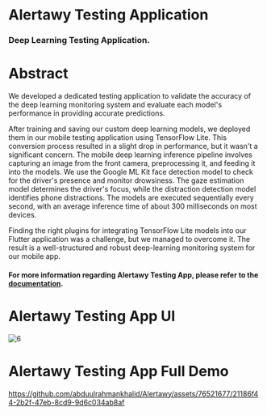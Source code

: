 # Alertawy Testing Application
### Deep Learning Testing Application.

# Abstract
We developed a dedicated testing application to validate the accuracy of the deep learning monitoring system and evaluate each model's performance in providing accurate predictions.

After training and saving our custom deep learning models, we deployed them in our mobile testing application using TensorFlow Lite. This conversion process resulted in a slight drop in performance, but it wasn't a significant concern.
The mobile deep learning inference pipeline involves capturing an image from the front camera, preprocessing it, and feeding it into the models. We use the Google ML Kit face detection model to check for the driver's presence and monitor drowsiness. The gaze estimation model determines the driver's focus, while the distraction detection model identifies phone distractions.
The models are executed sequentially every second, with an average inference time of about 300 milliseconds on most devices.

Finding the right plugins for integrating TensorFlow Lite models into our Flutter application was a challenge, but we managed to overcome it. The result is a well-structured and robust deep-learning monitoring system for our mobile app.

#### For more information regarding Alertawy Testing App, please refer to the [documentation](https://github.com/abduulrahmankhalid/Alertawy/blob/main/Alertawy%20DMS%20Documentation.pdf).

# Alertawy Testing App UI

![6](https://github.com/abduulrahmankhalid/Alertawy/assets/76521677/593fd846-9cd7-4466-a823-b68e0e9d9f9b)


# Alertawy Testing App Full Demo


https://github.com/abduulrahmankhalid/Alertawy/assets/76521677/21186f44-2b2f-47eb-8cd9-9d6c034ab8af

